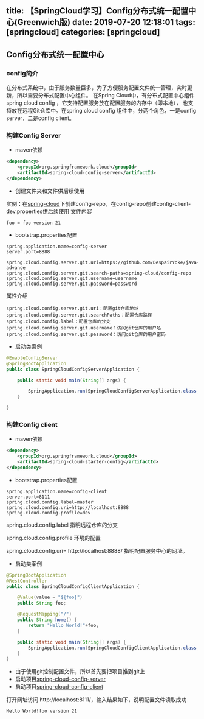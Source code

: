 title: 【SpringCloud学习】Config分布式统一配置中心(Greenwich版)
date: 2019-07-20 12:18:01
tags: [springcloud]
categories: [springcloud]
---
## Config分布式统一配置中心

### config简介
在分布式系统中，由于服务数量巨多，为了方便服务配置文件统一管理，实时更新，所以需要分布式配置中心组件。
在Spring Cloud中，有分布式配置中心组件spring cloud config ，它支持配置服务放在配置服务的内存中（即本地），
也支持放在远程Git仓库中。在spring cloud config 组件中，分两个角色，一是config server，二是config client。

<!--more-->

### 构建Config Server

- maven依赖

```xml
<dependency>
    <groupId>org.springframework.cloud</groupId>
    <artifactId>spring-cloud-config-server</artifactId>
</dependency>
```

- 创建文件夹和文件供后续使用

实例：在[spring-cloud]()下创建config-repo，在config-repo创建config-client-dev.properties供后续使用
文件内容

```properties
foo = foo version 21
```
- bootstrap.properties配置

```properties
spring.application.name=config-server
server.port=8888

spring.cloud.config.server.git.uri=https://github.com/DespairYoke/java-advance
spring.cloud.config.server.git.search-paths=spring-cloud/config-repo
spring.cloud.config.server.git.username=username
spring.cloud.config.server.git.password=password
```

属性介绍

    spring.cloud.config.server.git.uri：配置git仓库地址
    spring.cloud.config.server.git.searchPaths：配置仓库路径
    spring.cloud.config.label：配置仓库的分支
    spring.cloud.config.server.git.username：访问git仓库的用户名
    spring.cloud.config.server.git.password：访问git仓库的用户密码

- 启动类案例

```java
@EnableConfigServer
@SpringBootApplication
public class SpringCloudConfigServerApplication {

	public static void main(String[] args) {

		SpringApplication.run(SpringCloudConfigServerApplication.class, args);
	}

}
```

### 构建Config client

- maven依赖

```xml
<dependency>
    <groupId>org.springframework.cloud</groupId>
    <artifactId>spring-cloud-starter-config</artifactId>
</dependency>
```

- bootstrap.properties配置

```properties
spring.application.name=config-client
server.port=8111
spring.cloud.config.label=master
spring.cloud.config.uri=http://localhost:8888
spring.cloud.config.profile=dev
```

spring.cloud.config.label 指明远程仓库的分支
  
spring.cloud.config.profile 环境的配置

spring.cloud.config.uri= http://localhost:8888/ 指明配置服务中心的网址。

- 启动类案例

```java
@SpringBootApplication
@RestController
public class SpringCloudConfigClientApplication {

	@Value(value = "${foo}")
	public String foo;

	@RequestMapping("/")
	public String home() {
		return "Hello World!"+foo;
	}

	public static void main(String[] args) {
		SpringApplication.run(SpringCloudConfigClientApplication.class, args);
	}
}
```

- 由于使用git控制配置文件，所以首先要把项目推到git上
- 启动项目[spring-cloud-config-server](./spring-cloud-config-server)
- 启动项目[spring-cloud-config-client](./spring-cloud-config-client)

打开网址访问 http://localhost:8111/，输入结果如下，说明配置文件读取成功

```properties
Hello World!foo version 21
```
